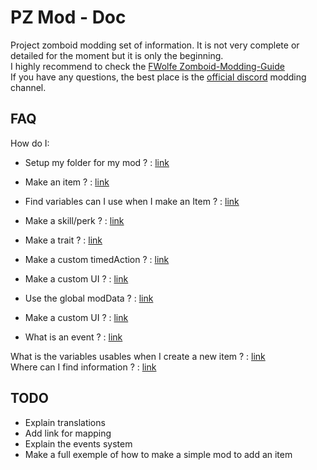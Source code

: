 # PZ Mod - Doc
Project zomboid modding set of information. It is not very complete or detailed for the moment but it is only the beginning.  
I highly recommend to check the [FWolfe Zomboid-Modding-Guide](https://github.com/FWolfe/Zomboid-Modding-Guide#required-tools-software)  
If you have any questions, the best place is the [official discord](https://discord.com/invite/theindiestone) modding channel.

## FAQ
How do I:
- Setup my folder for my mod ? : [link](https://github.com/FWolfe/Zomboid-Modding-Guide/blob/master/structure/README.md)  
- Make an item ? : [link](https://github.com/FWolfe/Zomboid-Modding-Guide/blob/master/scripts/README.md)  
- Find variables can I use when I make an Item ? : [link](https://github.com/MrBounty/PZ-Mod---Doc/blob/main/Items%20variables.md)  
- Make a skill/perk ? : [link](https://github.com/MrBounty/PZ-Mod---Doc/blob/main/How%20to%20make%20a%20custom%20skill%20or%20perk.md)  
- Make a trait ? : [link](https://github.com/MrBounty/PZ-Mod---Doc/blob/main/How%20to%20make%20a%20custom%20trait.md)  
- Make a custom timedAction ? : [link](https://github.com/MrBounty/PZ-Mod---Doc/blob/main/How%20to%20make%20a%20custom%20timed%20actions.md)  
- Make a custom UI ? : [link](https://github.com/MrBounty/PZ-Mod---Doc/blob/main/Make%20an%20custom%20UI.md)  
- Use the global modData ? : [link](https://github.com/MrBounty/PZ-Mod---Doc/blob/main/How%20to%20use%20global%20modData.md)  
- Make a custom UI ? : [link](https://github.com/MrBounty/PZ-Mod---Doc/blob/main/Make%20an%20custom%20UI.md)  

- What is an event ? : [link](https://github.com/MrBounty/PZ-Mod---Doc/blob/main/Event%20logic.md)

What is the variables usables when I create a new item ? : [link](https://github.com/MrBounty/PZ-Mod---Doc/blob/main/Items%20variables.md)  
Where can I find information ? : [link](https://github.com/MrBounty/PZ-Mod---Doc/blob/main/Useful%20links.md)  


## TODO
* Explain translations
* Add link for mapping
* Explain the events system
* Make a full exemple of how to make a simple mod to add an item
